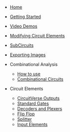 * [Home](/)
* [Getting Started](getting_started.md)
* [Video Demos](video_demos.md)
* [Modifying Circuit Elements](Modify.md)
* [SubCircuits](subcircuit.md)
* [Exporting Images](export.md)

* Combinational Analysis
  * [How to use](minimization.md)
  * [Combinational Circuits](combination.md)

* Circuit Elements
  * [CircuitVerse Outputs](outputs.md)
  * [Standard Gates](gates.md)
  * [Decoders and Plexers](decodersandplexers.md)
  * [Flip Flop](flipflop.md)
  * [Splitter](splitter.md)
  * [Input Elements](inputElements.md)
